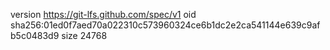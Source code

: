 version https://git-lfs.github.com/spec/v1
oid sha256:01ed0f7aed70a022310c573960324ce6b1dc2e2ca541144e639c9afb5c0483d9
size 24768

